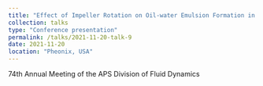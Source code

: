 ```yaml
---
title: "Effect of Impeller Rotation on Oil-water Emulsion Formation in Stirred Vessels"
collection: talks
type: "Conference presentation"
permalink: /talks/2021-11-20-talk-9
date: 2021-11-20
location: "Pheonix, USA"
---
```


74th Annual Meeting of the APS Division of Fluid Dynamics
